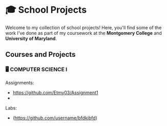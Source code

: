 # 🎓 School Projects

Welcome to my collection of school projects! Here, you'll find some of the work I've done as part of my coursework at the **Montgomery College** and **University of Maryland**.

## Courses and Projects

### 🖥️ COMPUTER SCIENCE I

Assignments:
- https://github.com/Etmy03/Assignment1
- 

Labs:
- (https://github.com/username/bfdkibfd)  

<!--
### 🔢 DATA STRUCTURES
- [Project 1: Binary Search Tree Implementation](https://github.com/username/school-bst)  
  Built a binary search tree from scratch and implemented search, insert, and delete operations.
- [Project 2: Hashing Techniques](https://github.com/username/school-hashing)  
  Implemented and compared various hashing techniques.

### 📊 DATABASE SYSTEMS
- [SQL Query Optimization](https://github.com/username/school-sql-project)  
  Analyzed and optimized SQL queries for a relational database system.

## Explore All Repositories
Looking for more? Check out all my **[school-related repositories here](https://github.com/username?tab=repositories&q=school)**.
-->
